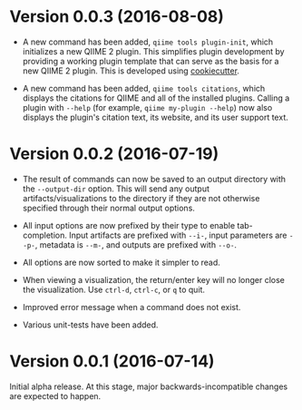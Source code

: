 # Version 0.0.3 (2016-08-08)

* A new command has been added, ``qiime tools plugin-init``, which initializes a new QIIME 2 plugin. This simplifies plugin development by providing a working plugin template that can serve as the basis for a new QIIME 2 plugin. This is developed using [cookiecutter](https://github.com/audreyr/cookiecutter).

* A new command has been added, ``qiime tools citations``, which displays the citations for QIIME and all of the installed plugins. Calling a plugin with ``--help`` (for example, ``qiime my-plugin --help``) now also displays the plugin's citation text, its website, and its user support text.

# Version 0.0.2 (2016-07-19)

* The result of commands can now be saved to an output directory with the `--output-dir` option. This will send any output artifacts/visualizations to the directory if they are not otherwise specified through their normal output options.

* All input options are now prefixed by their type to enable tab-completion. Input artifacts are prefixed with `--i-`, input parameters are `--p-`, metadata is `--m-`, and outputs are prefixed with `--o-`.

* All options are now sorted to make it simpler to read.

* When viewing a visualization, the return/enter key will no longer close the visualization. Use `ctrl-d`, `ctrl-c`, or `q` to quit.

* Improved error message when a command does not exist.

* Various unit-tests have been added.


# Version 0.0.1 (2016-07-14)

Initial alpha release. At this stage, major backwards-incompatible changes are expected to happen.
